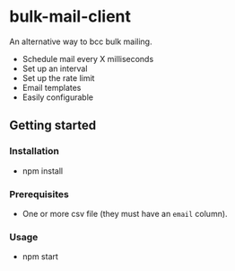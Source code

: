 # bulk-mail-client

An alternative way to bcc bulk mailing.

- Schedule mail every X milliseconds
- Set up an interval
- Set up the rate limit
- Email templates
- Easily configurable

## Getting started

### Installation

- npm install

### Prerequisites

- One or more csv file (they must have an ``email`` column).

### Usage

- npm start
